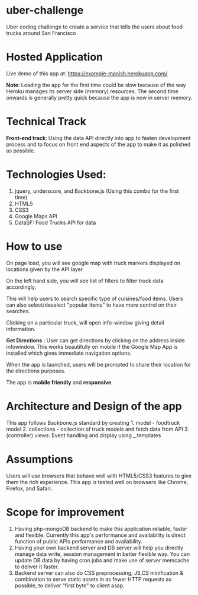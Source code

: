 # uber-challenge
Uber coding challenge to create a service that tells the users about food trucks around San Francisco


# Hosted Application
Live demo of this app at: https://example-manish.herokuapp.com/

**Note**: Loading the app for the first time could be slow because of the way Heroku manages its server side (memory) resources. The second time onwards is generally pretty quick because the app is now in server memory.

# Technical Track
**Front-end track**: Using the data API directly into app to fasten development process and to focus on front end aspects of the app to make it as polished as possible.

# Technologies Used:
1. jquery, underscore, and Backbone.js (Using this combo for the first time)
2. HTML5
3. CSS3
4. Google Maps API
5. DataSF: Food Trucks API for data

# How to use
On page load, you will see google map with truck markers displayed on locations given by the API layer.

On the left hand side, you will see list of filters to filter truck data accordingly.

This will help users to search specific type of cuisines/food items. Users can also select/deselect "popular items" to have more control on their searches.

Clicking on a particular truck, will open info-window giving detail information.

**Get Directions** : User can get directions by clicking on the address inside infowindow. This works beautifully on mobile if the Google Map App is installed which gives immediate navigation options.

When the app is launched, users will be prompted to share their location for the directions purposes.

The app is **mobile friendly** and **responsive**.

# Architecture and Design of the app
This app follows Backbone.js standard by creating
	1. model - foodtruck model
	2. collections - collection of truck models and fetch data from API
	3. (controller) views: Event handling and display using _.templates

# Assumptions
Users will use browsers that behave well with HTML5/CSS3 features to give them the rich experience. This app is tested well on browsers like Chrome, Firefox, and Safari.

# Scope for improvement
1. Having php-mongoDB backend to make this application reliable, faster and flexible. Currently this app's performance and availability is direct function of public APIs performance and availability.
2. Having your own backend server and DB server will help you directly manage data write, session management in better flexible way. You can update DB data by having cron jobs and make use of server memcache to deliver it faster.
3. Backend server can also do CSS preprocessing, JS,CS minification & combination to serve static assets in as fewer HTTP requests as possible, to deliver "first byte" to client asap.
